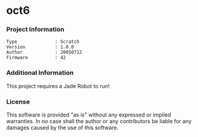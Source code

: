 oct6
================



### Project Information
```
Type              : Scratch
Version           : 1.0.0
Author            : 20050712
Firmware          : 42
```

### Additional Information
This project requires a Jade Robot to run!

### License
This software is provided "as is" without any expressed or implied warranties.  In no case shall the author or any contributors be liable for any damages caused by the use of this software.


